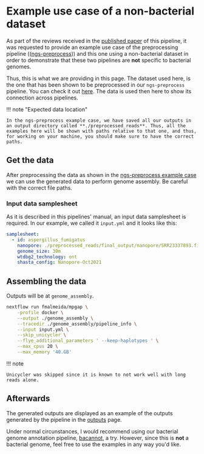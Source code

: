 # Example use case of a non-bacterial dataset

As part of the reviews received in the [published paper](https://doi.org/10.12688/f1000research.139488.1) of this pipeline, it was requested to provide an example use case of the preprocessing pipeline (([ngs-preprocess](https://github.com/fmalmeida/ngs-preprocess))) and this one using a non-bacterial dataset in order to demonstrate that these two pipelines are **not** specific to bacterial genomes.

Thus, this is what we are providing in this page. The dataset used here, is the one that has been shown to be preprocessed in our `ngs-preprocess` pipeline. You can check it out [here](https://ngs-preprocess.readthedocs.io/en/latest/non_bacteria/). The data is used then here to show its connection across pipelines.

!!! note "Expected data location"

    In the ngs-preprocess example case, we have saved all our outputs in an output directory called **./preprocessed_reads**. Thus, all the examples here will be shown with paths relative to that one, and thus, for working on your machine, you should make sure to have the correct paths.

## Get the data

After preprocessing the data as shown in the [ngs-preprocess example case](https://ngs-preprocess.readthedocs.io/en/latest/non_bacteria/) we can use the generated data to perform genome assembly. Be careful with the correct file paths.

### Input data samplesheet

As it is described in this pipelines' manual, an input data samplesheet is required. In our example, we called it `input.yml` and it looks like this:

```yaml
samplesheet:
  - id: aspergillus_fumigatus
    nanopore: ./preprocessed_reads/final_output/nanopore/SRR23337893.filtered.fq.gz  # remember to give the right path in your machine
    genome_size: 30m
    wtdbg2_technology: ont
    shasta_config: Nanopore-Oct2021
```

## Assembling the data

Outputs will be at `genome_assembly`.

```bash
nextflow run fmalmeida/mpgap \
    -profile docker \
    --output ./genome_assembly \
    --tracedir ./genome_assembly/pipeline_info \
    --input input.yml \
    --skip_unicycler \
    --flye_additional_parameters ' --keep-haplotypes ' \
    --max_cpus 20 \
    --max_memory '40.GB'
```

!!! note

    Unicycler was skipped since it is known to not work well with long reads alone.

## Afterwards

The generated outputs are displayed as an example of the outputs generated by the pipeline in the [outputs](outputs.md#) page.

Under normal circunstances, I would recommend using our bacterial genome annotation pipeline, [bacannot](https://bacannot.readthedocs.io/en/latest/index.html), a try. However, since this is **not** a bacterial genome, feel free to use the examples in any way you'd like.
